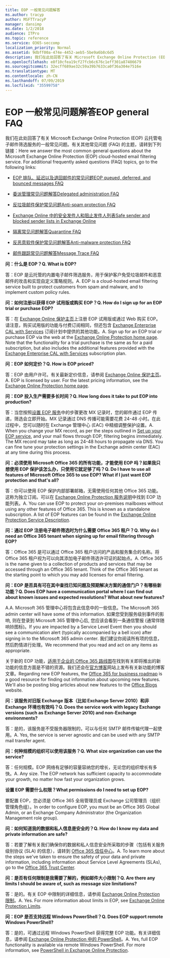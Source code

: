 ```yaml
---
title: EOP 一般常见问题解答
ms.author: tracyp
author: MSFTTracyP
manager: dansimp
ms.date: 1/2/2018
audience: ITPro
ms.topic: reference
ms.service: O365-seccomp
localization_priority: Normal
ms.assetid: 9dbff00a-474e-4452-aeb5-5be9a6b8c6d5
description: 我们在此处回答了有关 Microsoft Exchange Online Protection (EOP) 云托管电子邮件筛选服务的一般常见问题。有关其他常见问题 (FAQ) 的主题，请转到下列链接：
ms.openlocfilehash: e8f10cfea19cf27fcb6c676c1eff301a87486679
ms.sourcegitcommit: 32ecff689ae32c59a39b7633ca0f36a304e7516e
ms.translationtype: MT
ms.contentlocale: zh-CN
ms.lasthandoff: 07/09/2019
ms.locfileid: "35599758"
---
```

# <a name="eop-general-faq"></a><span data-ttu-id="2bd3b-104">EOP 一般常见问题解答</span><span class="sxs-lookup"><span data-stu-id="2bd3b-104">EOP general FAQ</span></span>

<span data-ttu-id="2bd3b-p102">我们在此处回答了有关 Microsoft Exchange Online Protection (EOP) 云托管电子邮件筛选服务的一般常见问题。有关其他常见问题 (FAQ) 的主题，请转到下列链接：</span><span class="sxs-lookup"><span data-stu-id="2bd3b-p102">Here we answer the most common general questions about the Microsoft Exchange Online Protection (EOP) cloud-hosted email filtering service. For additional frequently asked questions (FAQ) topics, go to the following links:</span></span>
  
- [<span data-ttu-id="2bd3b-107">EOP 排队、延迟以及退回邮件的常见问题</span><span class="sxs-lookup"><span data-stu-id="2bd3b-107">EOP queued, deferred, and bounced messages FAQ</span></span>](eop-queued-deferred-and-bounced-messages-faq.md)
    
- [<span data-ttu-id="2bd3b-108">委派管理常见问题解答</span><span class="sxs-lookup"><span data-stu-id="2bd3b-108">Delegated administration FAQ</span></span>](delegated-administration-faq.md)
    
- [<span data-ttu-id="2bd3b-109">反垃圾邮件保护常见问题</span><span class="sxs-lookup"><span data-stu-id="2bd3b-109">Anti-spam protection FAQ</span></span>](../anti-spam-protection-faq.md)
    
- [<span data-ttu-id="2bd3b-110">Exchange Online 中的安全发件人和阻止发件人列表</span><span class="sxs-lookup"><span data-stu-id="2bd3b-110">Safe sender and blocked sender lists in Exchange Online</span></span>](../safe-sender-and-blocked-sender-lists-faq.md)
    
- [<span data-ttu-id="2bd3b-111">隔离常见问题解答</span><span class="sxs-lookup"><span data-stu-id="2bd3b-111">Quarantine FAQ</span></span>](../quarantine-faq.md)
    
- [<span data-ttu-id="2bd3b-112">反恶意软件保护常见问题解答</span><span class="sxs-lookup"><span data-stu-id="2bd3b-112">Anti-malware protection FAQ </span></span>](../anti-malware-protection-faq-eop.md)
    
- [<span data-ttu-id="2bd3b-113">邮件跟踪常见问题解答</span><span class="sxs-lookup"><span data-stu-id="2bd3b-113">Message Trace FAQ</span></span>](http://technet.microsoft.com/library/aa49e3f9-a5b1-4410-aac2-ddbbf3f5bfb2.aspx)
    
 <span data-ttu-id="2bd3b-114">**问：什么是 EOP？**</span><span class="sxs-lookup"><span data-stu-id="2bd3b-114">**Q. What is EOP?**</span></span>
  
<span data-ttu-id="2bd3b-p103">答：EOP 是云托管的内置电子邮件筛选服务，用于保护客户免受垃圾邮件和恶意邮件的攻击和实现自定义策略规则。</span><span class="sxs-lookup"><span data-stu-id="2bd3b-p103">A. EOP is a cloud-hosted email filtering service built to protect customers from spam and malware, and to implement custom policy rules.</span></span>
  
 <span data-ttu-id="2bd3b-117">**问：如何注册以获得 EOP 试用版或购买 EOP？**</span><span class="sxs-lookup"><span data-stu-id="2bd3b-117">**Q. How do I sign up for an EOP trial or purchase EOP?**</span></span>
  
<span data-ttu-id="2bd3b-p104">答：在 [Exchange Online 保护主页](https://go.microsoft.com/fwlink/p/?LinkId=279912)上注册 EOP 试用版或通过 Web 购买 EOP。请注意，购买试用版的功能与付费订阅相同，但还包含 [Exchange Enterprise CAL with Services](https://go.microsoft.com/fwlink/p/?LinkId=320619) 订阅计划中提供的其他功能。</span><span class="sxs-lookup"><span data-stu-id="2bd3b-p104">A. Sign up for an EOP trial or purchase EOP via the web at the [Exchange Online Protection home page](https://go.microsoft.com/fwlink/p/?LinkId=279912). Note that the functionality for a trial purchase is the same as for a paid subscription, but also includes the additional features provided with the [Exchange Enterprise CAL with Services](https://go.microsoft.com/fwlink/p/?LinkId=320619) subscription plan.</span></span> 
  
 <span data-ttu-id="2bd3b-121">**问：EOP 如何定价？**</span><span class="sxs-lookup"><span data-stu-id="2bd3b-121">**Q. How is EOP priced?**</span></span>
  
<span data-ttu-id="2bd3b-p105">答：EOP 由用户许可。有关最新定价信息，请参阅 [Exchange Online 保护主页](https://go.microsoft.com/fwlink/p/?LinkId=279912)。</span><span class="sxs-lookup"><span data-stu-id="2bd3b-p105">A. EOP is licensed by user. For the latest pricing information, see the [Exchange Online Protection home page](https://go.microsoft.com/fwlink/p/?LinkId=279912).</span></span>
  
 <span data-ttu-id="2bd3b-125">**问：EOP 投入生产需要多长时间？**</span><span class="sxs-lookup"><span data-stu-id="2bd3b-125">**Q. How long does it take to put EOP into production?**</span></span>
  
<span data-ttu-id="2bd3b-p106">答：当您按照[设置 EOP 服务](set-up-your-eop-service.md)中的步骤更改 MX 记录时，您的邮件通过 EOP 传递，筛选会立即开始。MX 记录通过 DNS 传播可能需要花费 24-48 小时。在此过程中，您可以随时在 Exchange 管理中心 (EAC) 中精细调整保护设置。</span><span class="sxs-lookup"><span data-stu-id="2bd3b-p106">A. When you change your MX record, as per the steps outlined in [Set up your EOP service](set-up-your-eop-service.md), and your mail flows through EOP, filtering begins immediately. The MX record may take as long as 24-48 hours to propagate via DNS. You can fine tune your protection settings in the Exchange admin center (EAC) at any time during this process.</span></span>
  
 <span data-ttu-id="2bd3b-130">**问：必须使用 Microsoft Office 365 的所有功能，才能使用 EOP 吗？如果我只想使用 EOP 保护该怎么办，只使用它就足够了吗？**</span><span class="sxs-lookup"><span data-stu-id="2bd3b-130">**Q. Do I have to use all features of Microsoft Office 365 to use EOP? What if I just want EOP protection and that's all?**</span></span>
  
<span data-ttu-id="2bd3b-p107">答：你可以使用 EOP 保护内部部署邮箱，无需使用任何其他 Office 365 功能。这称为独立订阅。可以在 [Exchange Online Protection 服务说明](https://go.microsoft.com/fwlink/p/?LinkId=320619)中找到 EOP 功能列表。</span><span class="sxs-lookup"><span data-stu-id="2bd3b-p107">A. You can use EOP to protect your on-premises mailboxes without using any other features of Office 365. This is known as a standalone subscription. A list of EOP features can be found in the [Exchange Online Protection Service Description](https://go.microsoft.com/fwlink/p/?LinkId=320619).</span></span>
  
 <span data-ttu-id="2bd3b-135">**问：通过 EOP 注册电子邮件筛选时为什么需要 Office 365 租户？**</span><span class="sxs-lookup"><span data-stu-id="2bd3b-135">**Q. Why do I need an Office 365 tenant when signing up for email filtering through EOP?**</span></span>
  
<span data-ttu-id="2bd3b-p108">答：Office 365 是可以通过 Office 365 租户访问的产品和服务集合的名称。将 Office 365 租户视为可以向其添加电子邮件筛选许可证的起始点。</span><span class="sxs-lookup"><span data-stu-id="2bd3b-p108">A. Office 365 is the name given to a collection of products and services that may be accessed through an Office 365 tenant. Think of the Office 365 tenant as the starting point to which you may add licenses for email filtering.</span></span>
  
 <span data-ttu-id="2bd3b-139">**问：EOP 是否具有可在其中查找已知问题及预期解决方案的通信门户？有哪些新功能？**</span><span class="sxs-lookup"><span data-stu-id="2bd3b-139">**Q. Does EOP have a communication portal where I can find out about known issues and expected resolutions? What about new features?**</span></span>
  
<span data-ttu-id="2bd3b-140">A.</span><span class="sxs-lookup"><span data-stu-id="2bd3b-140">A.</span></span> <span data-ttu-id="2bd3b-141">Microsoft 365 管理中心将包含此信息中的一些信息。</span><span class="sxs-lookup"><span data-stu-id="2bd3b-141">The Microsoft 365 admin center will have some of this information.</span></span> <span data-ttu-id="2bd3b-142">如果您受到服务级别事件的影响, 则在登录到 Microsoft 365 管理中心后, 您应该会看到一条通信警报 (通常伴随响铃图标)。</span><span class="sxs-lookup"><span data-stu-id="2bd3b-142">If you are impacted by a Service Level Event then you should see a communication alert (typically accompanied by a bell icon) after signing in to the Microsoft 365 admin center.</span></span> <span data-ttu-id="2bd3b-143">我们建议你阅读所有项的信息，然后酌情进行处理。</span><span class="sxs-lookup"><span data-stu-id="2bd3b-143">We recommend that you read and act on any items as appropriate.</span></span>
  
<span data-ttu-id="2bd3b-p110">关于新的 EOP 功能，[适用于企业的 Office 365 路线图](https://office.microsoft.com/en-us/products/office-365-roadmap-FX104343353.aspx)在找到有关即将推出的新功能的信息方面是不错的资源。我们还会在[官方博客](https://go.microsoft.com/fwlink/p/?LinkId=392724)网站上发布有关新功能的博客文章。</span><span class="sxs-lookup"><span data-stu-id="2bd3b-p110">Regarding new EOP features, the [Office 365 for business roadmap](https://office.microsoft.com/en-us/products/office-365-roadmap-FX104343353.aspx) is a good resource for finding out information about upcoming new features. We'll also be posting blog articles about new features to the [Office Blogs](https://go.microsoft.com/fwlink/p/?LinkId=392724) website.</span></span> 
  
 <span data-ttu-id="2bd3b-146">**问：该服务对旧版 Exchange 版本（比如 Exchange Server 2010）和非 Exchange 环境也有效吗？**</span><span class="sxs-lookup"><span data-stu-id="2bd3b-146">**Q. Does the service work with legacy Exchange versions (such as Exchange Server 2010) and non-Exchange environments?**</span></span>
  
<span data-ttu-id="2bd3b-p111">答：是的，该服务是不受服务器限制的，可以与任何 SMTP 邮件传输代理一起使用。</span><span class="sxs-lookup"><span data-stu-id="2bd3b-p111">A. Yes, the service is server agnostic and can be used with any SMTP mail transfer agent.</span></span>
  
 <span data-ttu-id="2bd3b-149">**问：何种规模的组织可以使用该服务？**</span><span class="sxs-lookup"><span data-stu-id="2bd3b-149">**Q. What size organization can use the service?**</span></span>
  
<span data-ttu-id="2bd3b-p112">答：任何规模。EOP 网络有足够的容量容纳您的增长，无论您的组织增长有多快。</span><span class="sxs-lookup"><span data-stu-id="2bd3b-p112">A. Any size. The EOP network has sufficient capacity to accommodate your growth, no matter how fast your organization grows.</span></span>
  
 <span data-ttu-id="2bd3b-153">**设置 EOP 需要什么权限？**</span><span class="sxs-lookup"><span data-stu-id="2bd3b-153">**What permissions do I need to set up EOP?**</span></span>
  
<span data-ttu-id="2bd3b-154">要配置 EOP，您必须是 Office 365 全局管理员或 Exchange 公司管理员（组织管理角色组）。</span><span class="sxs-lookup"><span data-stu-id="2bd3b-154">In order to configure EOP, you must be an Office 365 Global Admin, or an Exchange Company Administrator (the Organization Management role group).</span></span>
  
 <span data-ttu-id="2bd3b-155">**问：如何知道我的数据和私人信息是安全的？**</span><span class="sxs-lookup"><span data-stu-id="2bd3b-155">**Q. How do I know my data and private information are safe?**</span></span>
  
<span data-ttu-id="2bd3b-p113">答：若要了解有关我们确保你的数据和私人信息安全所采取的步骤（包括有关服务级别协议 (SLA) 的信息），请转到 [Office 365 信任中心](https://go.microsoft.com/fwlink/p/?LinkId=285405)。</span><span class="sxs-lookup"><span data-stu-id="2bd3b-p113">A. To learn more about the steps we've taken to ensure the safety of your data and private information, including information about Service Level Agreements (SLAs), go to the [Office 365 Trust Center](https://go.microsoft.com/fwlink/p/?LinkId=285405).</span></span>
  
 <span data-ttu-id="2bd3b-158">**问：是否有任何限制是我需要了解的，例如邮件大小限制？**</span><span class="sxs-lookup"><span data-stu-id="2bd3b-158">**Q. Are there any limits I should be aware of, such as message size limitations?**</span></span>
  
<span data-ttu-id="2bd3b-p114">答：是的。有关 EOP 中限制的详细信息，请参阅 [Exchange Online Protection 限制](https://go.microsoft.com/fwlink/p/?LinkId=402617)。</span><span class="sxs-lookup"><span data-stu-id="2bd3b-p114">A. Yes. For more information about limits in EOP, see [Exchange Online Protection Limits](https://go.microsoft.com/fwlink/p/?LinkId=402617).</span></span> 
  
 <span data-ttu-id="2bd3b-162">**问：EOP 是否支持远程 Windows PowerShell？**</span><span class="sxs-lookup"><span data-stu-id="2bd3b-162">**Q. Does EOP support remote Windows PowerShell?**</span></span>
  
<span data-ttu-id="2bd3b-p115">答：是的，可通过远程 Windows PowerShell 获得完整 EOP 功能。有关详细信息，请参阅 [Exchange Online Protection 中的 PowerShell](http://technet.microsoft.com/library/f7918a88-774a-405e-945b-bc2f5ee9f748.aspx)。</span><span class="sxs-lookup"><span data-stu-id="2bd3b-p115">A. Yes, full EOP functionality is available via remote Windows PowerShell. For more information, see [PowerShell in Exchange Online Protection](http://technet.microsoft.com/library/f7918a88-774a-405e-945b-bc2f5ee9f748.aspx).</span></span>
  

